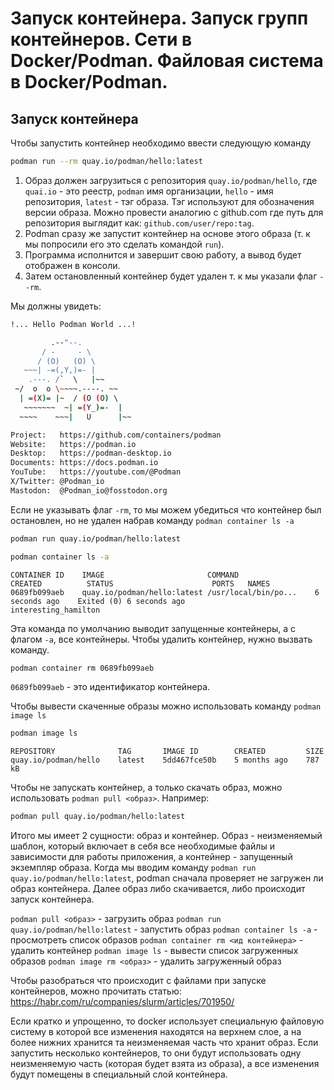 # Запуск контейнера. Запуск групп контейнеров. Сети в Docker/Podman. Файловая система в Docker/Podman.

## Запуск контейнера
Чтобы запустить контейнер необходимо ввести следующую команду
```bash
podman run --rm quay.io/podman/hello:latest
```
1. Образ должен загрузиться с репозитория `quay.io/podman/hello`, где `quai.io` - это реестр, `podman` имя организации, `hello` - имя репозитория, `latest` - тэг образа. Тэг используют для обозначения версии образа. Можно провести аналогию с github.com где путь для репозитория выглядит как: `github.com/user/repo:tag`.
2. Podman сразу же запустит контейнер на основе этого образа (т. к мы попросили его это сделать командой `run`).
3. Программа исполнится и завершит свою работу, а вывод будет отображен в консоли.
4. Затем остановленный контейнер будет удален т. к мы указали флаг `--rm`.

Мы должны увидеть:
```bash
!... Hello Podman World ...!

         .--"--.           
       / -     - \         
      / (O)   (O) \        
   ~~~| -=(,Y,)=- |         
    .---. /`  \   |~~      
 ~/  o  o \~~~~.----. ~~   
  | =(X)= |~  / (O (O) \   
   ~~~~~~~  ~| =(Y_)=-  |   
  ~~~~    ~~~|   U      |~~ 

Project:   https://github.com/containers/podman
Website:   https://podman.io
Desktop:   https://podman-desktop.io
Documents: https://docs.podman.io
YouTube:   https://youtube.com/@Podman
X/Twitter: @Podman_io
Mastodon:  @Podman_io@fosstodon.org
```

Если не указывать флаг `-rm`, то мы можем убедиться что контейнер был остановлен, но не удален набрав команду `podman container ls -a`
```bash
podman run quay.io/podman/hello:latest
```
```bash
podman container ls -a
```
```
CONTAINER ID    IMAGE                       COMMAND                 CREATED          STATUS                      PORTS   NAMES
0689fb099aeb    quay.io/podman/hello:latest /usr/local/bin/po...    6 seconds ago    Exited (0) 6 seconds ago            interesting_hamilton
```
Эта команда по умолчанию выводит запущенные контейнеры, а с флагом `-a`, все контейнеры. Чтобы удалить контейнер, нужно вызвать команду.
```bash
podman container rm 0689fb099aeb
```
`0689fb099aeb` - это идентификатор контейнера.

Чтобы вывести скаченные образы можно использовать команду `podman image ls`
```bash
podman image ls
```
```
REPOSITORY              TAG       IMAGE ID        CREATED         SIZE
quay.io/podman/hello    latest    5dd467fce50b    5 months ago    787 kB
```

Чтобы не запускать контейнер, а только скачать образ, можно использовать `podman pull <образ>`. Например:
```bash
podman pull quay.io/podman/hello:latest
```

Итого мы имеет 2 сущности: образ и контейнер. Образ - неизменяемый шаблон, который включает в себя все необходимые файлы и зависимости для работы приложения, а контейнер - запущенный экземпляр образа. Когда мы вводим команду `podman run quay.io/podman/hello:latest`, podman сначала проверяет не загружен ли образ контейнера. Далее образ либо скачивается, либо происходит запуск контейнера.

`podman pull <образ>` - загрузить образ
`podman run quay.io/podman/hello:latest` - запустить образ
`podman container ls -a` - просмотреть список образов
`podman container rm <ид контейнера>` - удалить контейнер
`podman image ls` - вывести список загруженных образов
`podman image rm <образ>` - удалить загруженный образ

Чтобы разобраться что происходит с файлами при запуске контейнеров, можно прочитать статью:
https://habr.com/ru/companies/slurm/articles/701950/

Если кратко и упрощенно, то docker использует специальную файловую систему в которой все изменения находятся на верхнем слое, а на более нижних хранится та неизменяемая часть что хранит образ. Если запустить несколько контейнеров, то они будут использовать одну неизменяемую часть (которая будет взята из образа), а все изменения будут помещены в специальный слой контейнера.